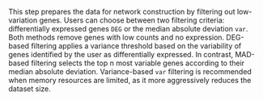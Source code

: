 This step prepares the data for network construction by filtering out low-variation genes. Users can choose between two filtering criteria: differentially expressed genes `DEG` or the median absolute deviation `var`.  Both methods remove genes with low counts and no expression. DEG-based filtering applies a variance threshold based on the variability of genes identified by the user as differentially expressed. In contrast, MAD-based filtering selects the top n most variable genes according to their median absolute deviation. Variance-based `var` filtering is recommended when memory resources are limited, as it more aggressively reduces the dataset size.
